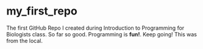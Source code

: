 # my_first_repo
The first GitHub Repo I created during Introduction to Programming for Biologists class.
So far so good. Programming is **fun!**. Keep going!
This was from the local.
